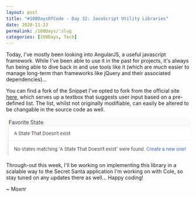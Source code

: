 ```yaml
---
layout: post
title: "#100DaysOfCode - Day 32: JavaScript Utility Libraries"
date: 2020-11-23
permalink: /100Days/:slug
categories: [100Days, Tech]
---
```


Today, I've mostly been looking into AngularJS, a useful javascript framework. While I've been able to use it in the past for projects, it's always fun being able to dive back in and use tools like it (which are _much_ easier to manage long-term than frameworks like jQuery and their associated dependencies)...

You can find a fork of the Snippet I've opted to fork from the official site [here](https://codepen.io/mochsner/pen/RwRXyNg), which serves up a textbox that suggests user input based on a pre-defined list. The list, whilst not originally modifiable, can easily be altered to be changable in the source code as well.

![](/assets/img/ng-material-input-suggestion.png)

Through-out this week, I'll be working on implementing this library in a scalable way to the Secret Santa application I'm working on with Cole, so stay tuned on any updates there as well... Happy coding!

~ Moxnr
